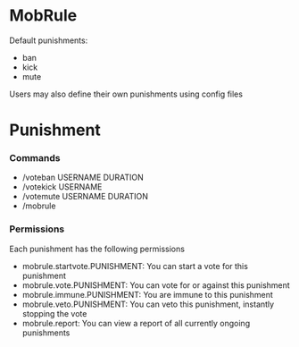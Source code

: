 # MobRule

Default punishments:
- ban
- kick
- mute

Users may also define their own punishments using config files

# Punishment
### Commands
- /voteban USERNAME DURATION
- /votekick USERNAME
- /votemute USERNAME DURATION
- /mobrule
### Permissions
Each punishment has the following permissions
- mobrule.startvote.PUNISHMENT: You can start a vote for this punishment  
- mobrule.vote.PUNISHMENT: You can vote for or against this punishment
- mobrule.immune.PUNISHMENT: You are immune to this punishment
- mobrule.veto.PUNISHMENT: You can veto this punishment, instantly stopping the vote
- mobrule.report: You can view a report of all currently ongoing punishments